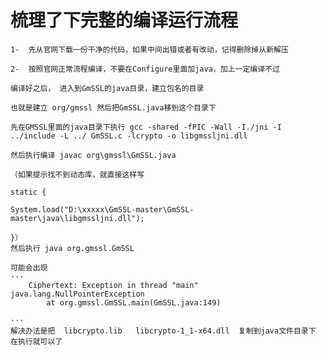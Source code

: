 # 梳理了下完整的编译运行流程



    1-  先从官网下载一份干净的代码，如果中间出错或者有改动，记得删除掉从新解压  

    2-  按照官网正常流程编译，不要在Configure里面加java，加上一定编译不过   

    编译好之后， 进入到GmSSL的java目录，建立包名的目录  
    
    也就是建立 org/gmssl 然后把GmSSL.java移到这个目录下  
    
    先在GMSSL里面的java目录下执行 gcc -shared -fPIC -Wall -I./jni -I ../include -L ../ GmSSL.c -lcrypto -o libgmssljni.dll  
    
    然后执行编译 javac org\gmssl\GmSSL.java  
    
    （如果提示找不到动态库，就直接这样写  
    
    static {  
    
    System.load("D:\xxxxx\GmSSL-master\GmSSL-master\java\libgmssljni.dll");  
    
    }）
    然后执行 java org.gmssl.GmSSL
    
    可能会出现
    ···
        Ciphertext: Exception in thread "main" java.lang.NullPointerException
            at org.gmssl.GmSSL.main(GmSSL.java:149)

    ··· 
    解决办法是把  libcrypto.lib   libcrypto-1_1-x64.dll  复制到java文件目录下 在执行就可以了 
 
